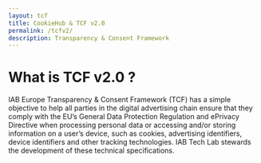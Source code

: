 ```yaml
---
layout: tcf
title: CookieHub & TCF v2.0
permalink: /tcfv2/
description: Transparency & Consent Framework
---
```


# What is TCF v2.0 ?
IAB Europe Transparency & Consent Framework (TCF) has a simple objective to help all parties in the digital advertising chain ensure that they comply with the EU’s General Data Protection Regulation and ePrivacy Directive when processing personal data or accessing and/or storing information on a user’s device, such as cookies, advertising identifiers, device identifiers and other tracking technologies. IAB Tech Lab stewards the development of these technical specifications.
